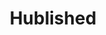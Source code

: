 ---
layout: post
title: Hublished
creator: Ryan Kuhel
twitter: false
site: https://itunes.apple.com/us/app/to-due/id665679538?mt=8&ign-mpt=uo%3D4
image: http://a2.mzstatic.com/us/r30/Purple/v4/48/f7/f5/48f7f59c-c24d-b64b-cf4c-e7c4dc1042bb/mzl.lxpidbji.175x175-75.jpg
featured: false
demodays: true
eboard: false
alumni: false
---